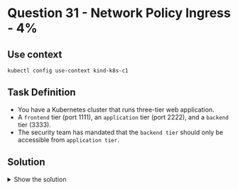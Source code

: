 # Question 31 - Network Policy Ingress - 4%

## Use context

```shell
kubectl config use-context kind-k8s-c1
```

## Task Definition

- You have a Kubernetes cluster that runs three-tier web application.
- A `frontend` tier (port 1111), an `application` tier (port 2222), and a `backend` tier (3333).
- The security team has mandated that the `backend tier` should only be accessible from `application tier`.

## Solution

<details>
  <summary>Show the solution</summary>

### Validate the Pods

```shell
k get pods -o wide
NAME          READY   STATUS    RESTARTS   AGE     IP              NODE             NOMINATED NODE   READINESS GATES
application   1/1     Running   0          7m29s   10.244.88.194   k8s-c1-worker2   <none>           <none>
backend       1/1     Running   0          7m23s   10.244.88.195   k8s-c1-worker2   <none>           <none>
frontend      1/1     Running   0          6s      10.244.88.196   k8s-c1-worker2   <none>           <none>
```

### Validate the access from frontend to backend with curl

```shell
k exec frontend -- curl -s 10.244.88.195:3333
backend tier
```

This confirms that the `frontend` can access the `backend`.

### Validate the access from application tier to backend tier with curl

```shell
k exec application -- curl -s 10.244.88.195:3333
backend tier
```

### Validate the Pods Labels

```shell
k get pods --show-labels
NAME          READY   STATUS    RESTARTS   AGE     LABELS
application   1/1     Running   0          4m10s   app=application
backend       1/1     Running   0          16m     app=backend
frontend      1/1     Running   0          9m3s    app=frontend
```

### Create the Network Policy

- Go to the Kubernetes documentation and search for `Network Policy`.
- Search the YAML Network Policy definition.
- We need to create an `ingress policy` in the `backend` tier.

```yaml
apiVersion: networking.k8s.io/v1
kind: NetworkPolicy
metadata:
  name: backend-ingress-np
  namespace: default
spec:
  podSelector:
    matchLabels:
      app: backend
  policyTypes:
  - Ingress
  ingress:
  - from:
    - podSelector:
        matchLabels:
          app: application
    ports:
    - protocol: TCP
      port: 3333
```

Create the file `31.yaml` with the above content:

### Apply the Network Policy

````shell
k apply -f 31.yaml
networkpolicy.networking.k8s.io/backend-ingress-np created
````

### Check the connection from frontend tier to backend tier

Should be denied.

```shell
k exec frontend -- curl -s 10.244.88.195:3333
^C
```

There is no connection from the `frontend` tier to the `backend` tier.

### Validate the connection from application tier to backend tier

Should be successful.

````shell
k exec application -- curl -s 10.244.88.195:3333
backend tier
````

</details>